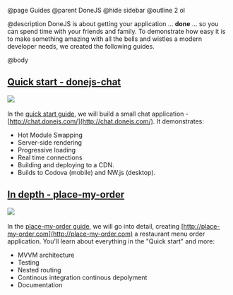 @page Guides
@parent DoneJS
@hide sidebar
@outline 2 ol

@description DoneJS is about getting your application ... __done__ ... so you can spend time with
your friends and family.  To demonstrate how easy it is to make something amazing with all the bells and
wistles a modern developer needs, we created the following guides.


@body

## [Quick start - donejs-chat](/Guide.html)
<a href="/Guide.html"><img class="app-thumbs" src="/static/img/thumb-chat.png" srcset="/static/img/thumb-chat.png 1x, /static/img/thumb-chat-2x.png 2x"></a>

In the [quick start guide](/Guide.html), we will build a small chat application - [http://chat.donejs.com/](http://chat.donejs.com/).  It demonstrates:

- Hot Module Swapping
- Server-side rendering
- Progressive loading
- Real time connections
- Building and deploying to a CDN.
- Builds to Codova (mobile) and NW.js (desktop).

## [In depth - place-my-order](/place-my-order.html)
<a href="/place-my-order.html"><img class="app-thumbs" src="/static/img/thumb-pmo.png" srcset="/static/img/thumb-pmo.png 1x, /static/img/thumb-pmo-2x.png 2x"></a>


In the [place-my-order guide](/place-my-order.html), we will go into detail, creating [http://place-my-order.com](http://place-my-order.com) a restaurant menu order application. You'll learn about everything in the "Quick start" and more:

- MVVM architecture
- Testing
- Nested routing
- Continous integration continous depolyment
- Documentation
